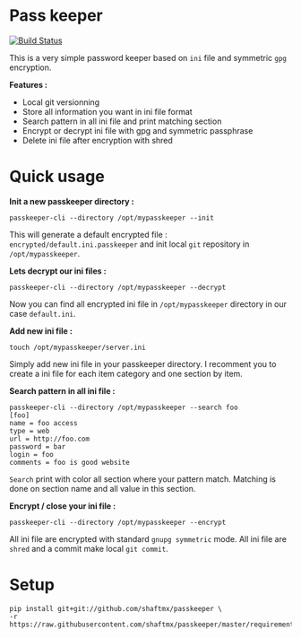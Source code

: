 Pass keeper
============

[![Build Status](https://travis-ci.org/shaftmx/passkeeper.svg?branch=master)](https://travis-ci.org/shaftmx/passkeeper)

This is a very simple password keeper based on `ini` file and symmetric `gpg` encryption.

**Features :**

  * Local git versionning
  * Store all information you want in ini file format
  * Search pattern in all ini file and print matching section
  * Encrypt or decrypt ini file with gpg and symmetric passphrase
  * Delete ini file after encryption with shred

Quick usage
===========

**Init a new passkeeper directory :**

```
passkeeper-cli --directory /opt/mypasskeeper --init
```

This will generate a default encrypted file : `encrypted/default.ini.passkeeper` and init local `git` repository in `/opt/mypasskeeper`.


**Lets decrypt our ini files :**

```
passkeeper-cli --directory /opt/mypasskeeper --decrypt
```

Now you can find all encrypted ini file in `/opt/mypasskeeper` directory in our case `default.ini`. 

**Add new ini file :**

```
touch /opt/mypasskeeper/server.ini
```

Simply add new ini file in your passkeeper directory. I recomment you to create a ini file for each item category and one section by item.

**Search pattern in all ini file :**

```
passkeeper-cli --directory /opt/mypasskeeper --search foo
[foo]
name = foo access
type = web
url = http://foo.com
password = bar
login = foo
comments = foo is good website
```

`Search` print with color all section where your pattern match. Matching is done on section name and all value in this section.

**Encrypt / close your ini file :**
```
passkeeper-cli --directory /opt/mypasskeeper --encrypt
```

All ini file are encrypted with standard `gnupg symmetric` mode. All ini file are `shred` and a commit make local `git commit`.


Setup
======

```
pip install git+git://github.com/shaftmx/passkeeper \
-r https://raw.githubusercontent.com/shaftmx/passkeeper/master/requirements.txt
```
